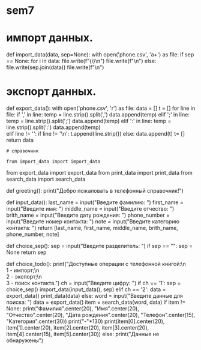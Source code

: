 # sem7

# импорт данных.

def import_data(data, sep=None):
    with open('phone.csv', 'a+') as file:
        if sep == None:
            for i in data:
                file.write(f"{i}\n")
            file.write(f"\n")
        else:
            file.write(sep.join(data))
            file.write(f"\n")


# экспорт данных.

def export_data():
    with open('phone.csv', 'r') as file:
        data = []
        t = []
        for line in file:
            if ',' in line:
                temp = line.strip().split(',')
                data.append(temp)
            elif ';' in line:
                temp = line.strip().split(';')
                data.append(temp)
            elif ':' in line:
                temp = line.strip().split(':')
                data.append(temp)        
            elif line != '':
                if line != '\n':
                    t.append(line.strip())
                else:
                    data.append(t)
                    t= []
    return data

    # справочник

    from import_data import import_data
from export_data import export_data
from print_data import print_data
from search_data import search_data

def greeting():
    print("Добро пожаловать в телефонный справочник!")

def input_data():
    last_name = input("Введите фамилию: ")
    first_name = input("Введите имя: ")
    middle_name = input("Введите отчество: ")
    brith_name = input("Введите дату рождения: ")
    phone_number = input("Введите номер контакта: ")
    note = input("Введите категорию контакта: ")
    return [last_name, first_name, middle_name, brith_name, phone_number, note]

def choice_sep():
    sep = input("Введите разделитель: ")
    if sep == "":
        sep = None
    return sep

def choice_todo():
    print("Доступные операции с телефонной книгой:\n\
    1 - импорт;\n\
    2 - экспорт;\n\
    3 - поиск контакта.")
    ch = input("Введите цифру: ")
    if ch == '1':
        sep = choice_sep()
        import_data(input_data(), sep)
    elif ch == '2':
        data = export_data()
        print_data(data)
    else:
        word = input("Введите данные для поиска: ")
        data = export_data()
        item = search_data(word, data)
        if item != None:
            print("Фамилия".center(20), "Имя".center(20), "Отчество".center(20), "Дата рождения".center(20), "Телефон".center(15), "Категория".center(30))
            print("-"*130)
            print(item[0].center(20), item[1].center(20), item[2].center(20), item[3].center(20), item[4].center(15), item[5].center(30))
        else:
            print("Данные не обнаружены")
